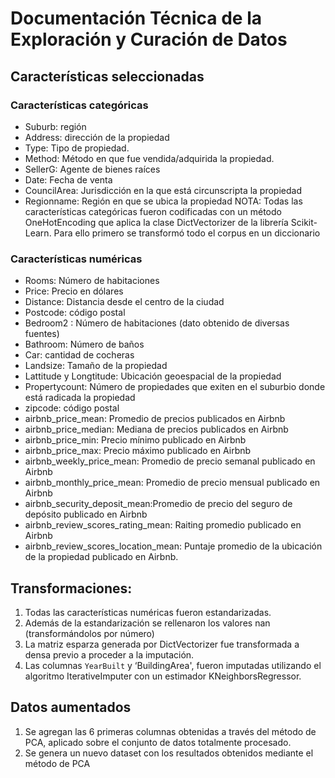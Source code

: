 # Documentación Técnica de la Exploración y Curación de Datos

## Características seleccionadas
### Características categóricas
* Suburb: región
* Address: dirección de la propiedad
* Type: Tipo de propiedad.
* Method: Método en que fue vendida/adquirida la propiedad.
* SellerG: Agente de bienes raíces
* Date: Fecha de venta
* CouncilArea: Jurisdicción en la que está circunscripta la propiedad
* Regionname: Región en que se ubica la propiedad
NOTA: Todas las características categóricas fueron codificadas con un método OneHotEncoding que aplica la clase DictVectorizer de la librería Scikit-Learn. Para ello primero se transformó todo el corpus en un diccionario

### Características numéricas
* Rooms: Número de habitaciones
* Price: Precio en dólares
* Distance: Distancia desde el centro de la ciudad
* Postcode: código postal
* Bedroom2 : Número de habitaciones (dato obtenido de diversas fuentes)
* Bathroom: Número de baños
* Car: cantidad de cocheras
* Landsize: Tamaño de la propiedad
* Lattitude y Longtitude: Ubicación geoespacial de la propiedad
* Propertycount: Número de propiedades que exiten en el suburbio donde está radicada la propiedad
* zipcode: código postal
* airbnb_price_mean: Promedio de precios publicados en Airbnb
* airbnb_price_median: Mediana de precios publicados en Airbnb
* airbnb_price_min: Precio mínimo publicado en Airbnb
* airbnb_price_max: Precio máximo publicado en Airbnb
* airbnb_weekly_price_mean: Promedio de precio semanal publicado en Airbnb
* airbnb_monthly_price_mean: Promedio de precio mensual publicado en Airbnb
* airbnb_security_deposit_mean:Promedio de precio del seguro de depósito publicado en Airbnb
* airbnb_review_scores_rating_mean: Raiting promedio publicado en Airbnb
* airbnb_review_scores_location_mean:  Puntaje promedio de la ubicación de la propiedad publicado en Airbnb.

 ## Transformaciones:
1. Todas las características numéricas fueron estandarizadas.
2. Además de la estandarización se rellenaron los valores nan (transformándolos por número)
3. La matriz esparza generada por DictVectorizer fue transformada a densa previo a proceder a la imputación.
4. Las columnas `YearBuilt` y  ‘BuildingArea',  fueron imputadas utilizando el algoritmo IterativeImputer con un estimador KNeighborsRegressor.

## Datos aumentados
1. Se agregan las 6 primeras columnas obtenidas a través del método de PCA, aplicado sobre el conjunto de datos totalmente procesado.
2. Se genera un nuevo dataset con los resultados obtenidos mediante el método de PCA

